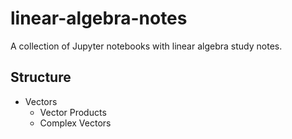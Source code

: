 # linear-algebra-notes

A collection of Jupyter notebooks with linear algebra study notes.

## Structure

-   Vectors
    -   Vector Products
    -   Complex Vectors
